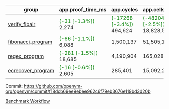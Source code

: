 | group | app.proof_time_ms | app.cycles | app.cells_used | leaf.proof_time_ms | leaf.cycles | leaf.cells_used |
| -- | -- | -- | -- | -- | -- | -- |
| [verify_fibair](https://github.com/openvm-org/openvm/blob/benchmark-results/benchmarks-pr/1242/verify_fibair-f18dcb69ee9ebee962c6f79eb3676e119bd3d20b.md) |<span style='color: green'>(-31 [-1.3%])</span> 2,274 | <span style='color: green'>(-17268 [-3.4%])</span> 494,624 | <span style='color: green'>(-482045 [-2.5%])</span> 18,828,544 |- | - | - |
| [fibonacci_program](https://github.com/openvm-org/openvm/blob/benchmark-results/benchmarks-pr/1242/fibonacci-f18dcb69ee9ebee962c6f79eb3676e119bd3d20b.md) |<span style='color: green'>(-66 [-1.1%])</span> 6,088 |  1,500,137 |  51,505,102 |- | - | - |
| [regex_program](https://github.com/openvm-org/openvm/blob/benchmark-results/benchmarks-pr/1242/regex-f18dcb69ee9ebee962c6f79eb3676e119bd3d20b.md) |<span style='color: green'>(-281 [-1.5%])</span> 18,685 |  4,190,904 |  165,028,173 |- | - | - |
| [ecrecover_program](https://github.com/openvm-org/openvm/blob/benchmark-results/benchmarks-pr/1242/ecrecover-f18dcb69ee9ebee962c6f79eb3676e119bd3d20b.md) |<span style='color: green'>(-16 [-0.6%])</span> 2,605 |  285,401 |  15,092,297 |- | - | - |


Commit: https://github.com/openvm-org/openvm/commit/f18dcb69ee9ebee962c6f79eb3676e119bd3d20b

[Benchmark Workflow](https://github.com/openvm-org/openvm/actions/runs/12894620082)
